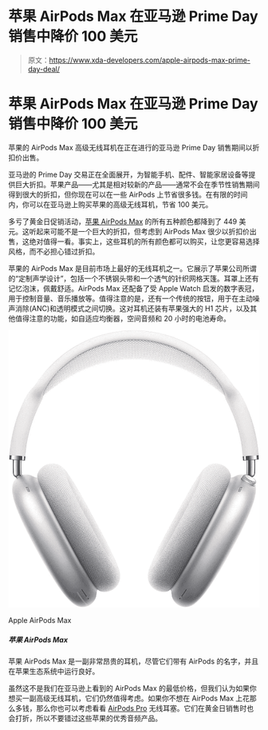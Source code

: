 # 苹果 AirPods Max 在亚马逊 Prime Day 销售中降价 100 美元

> 原文：<https://www.xda-developers.com/apple-airpods-max-prime-day-deal/>

# 苹果 AirPods Max 在亚马逊 Prime Day 销售中降价 100 美元

苹果的 AirPods Max 高级无线耳机在正在进行的亚马逊 Prime Day 销售期间以折扣价出售。

亚马逊的 Prime Day 交易正在全面展开，为智能手机、配件、智能家居设备等提供巨大折扣。苹果产品——尤其是相对较新的产品——通常不会在季节性销售期间得到很大的折扣，但你现在可以在一些 AirPods 上节省很多钱。在有限的时间内，你可以在亚马逊上购买苹果的高级无线耳机，节省 100 美元。

多亏了黄金日促销活动，[苹果 AirPods Max](https://www.xda-developers.com/apple-airpods-max-launch-premium-over-ear-headphones-anc/) 的所有五种颜色都降到了 449 美元。这听起来可能不是一个巨大的折扣，但考虑到 AirPods Max 很少以折扣价出售，这绝对值得一看。事实上，这些耳机的所有颜色都可以购买，让您更容易选择风格，而不必担心错过折扣。

苹果的 AirPods Max 是目前市场上最好的无线耳机之一。它展示了苹果公司所谓的“定制声学设计”，包括一个不锈钢头带和一个透气的针织网格天篷。耳罩上还有记忆泡沫，佩戴舒适。AirPods Max 还配备了受 Apple Watch 启发的数字表冠，用于控制音量、音乐播放等。值得注意的是，还有一个传统的按钮，用于在主动噪声消除(ANC)和透明模式之间切换。这对耳机还装有苹果强大的 H1 芯片，以及其他值得注意的功能，如自适应均衡器，空间音频和 20 小时的电池寿命。

 <picture>![Your Mac fully supports this premium option. It offers ANC and five colors.](img/65db536745ffe104043a5374b2c17f79.png)</picture> 

Apple AirPods Max

##### 苹果 AirPods Max

苹果 AirPods Max 是一副非常昂贵的耳机，尽管它们带有 AirPods 的名字，并且在苹果生态系统中运行良好。

虽然这不是我们在亚马逊上看到的 AirPods Max 的最低价格，但我们认为如果你想买一副高级无线耳机，它们仍然值得考虑。如果你不想在 AirPods Max 上花那么多钱，那么你也可以考虑看看 [AirPods Pro](https://www.xda-developers.com/apple-airpods-pro-170-prime-day/) 无线耳塞。它们在黄金日销售时也会打折，所以不要错过这些苹果的优秀音频产品。